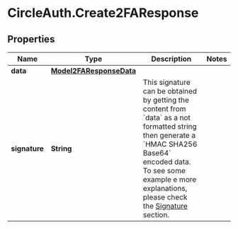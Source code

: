 # CircleAuth.Create2FAResponse

## Properties
Name | Type | Description | Notes
------------ | ------------- | ------------- | -------------
**data** | [**Model2FAResponseData**](Model2FAResponseData.md) |  | 
**signature** | **String** | This signature can be obtained by getting the content from &#x60;data&#x60; as a not formatted string then generate a &#x60;HMAC SHA256 Base64&#x60; encoded data. To see some example e more explanations, please check the [Signature](#section/Signature) section. | 
